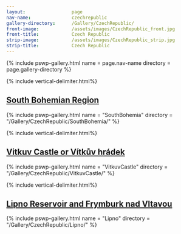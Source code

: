 ```yaml
---
layout:                 page
nav-name:               czechrepublic
gallery-directory:      /Gallery/CzechRepublic/
front-image:            /assets/images/CzechRepublic_front.jpg
front-title:            Czech Republic
strip-image:            /assets/images/CzechRepublic_strip.jpg
strip-title:            Czech Republic
---
```

{% include pswp-gallery.html name = page.nav-name directory = page.gallery-directory %}


{% include vertical-delimiter.html%}
## [South Bohemian Region](https://en.wikipedia.org/wiki/South_Bohemian_Region)
{% include pswp-gallery.html name = "SouthBohemia" directory = "/Gallery/CzechRepublic/SouthBohemia/" %}

{% include vertical-delimiter.html%}
## [Vitkuv Castle or Vítkův hrádek](https://de.wikipedia.org/wiki/V%C3%ADtk%C5%AFv_hr%C3%A1dek)
{% include pswp-gallery.html name = "VitkuvCastle" directory = "/Gallery/CzechRepublic/VitkuvCastle/" %}

{% include vertical-delimiter.html%}
## [Lipno Reservoir and ](https://en.wikipedia.org/wiki/Lipno_Reservoir)[Frymburk nad Vltavou](https://de.wikipedia.org/wiki/Frymburk_nad_Vltavou)
{% include pswp-gallery.html name = "Lipno" directory = "/Gallery/CzechRepublic/Lipno/" %}

